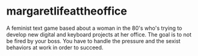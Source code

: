 # margaretlifeattheoffice
A feminist text game based about a woman in the 80's who's trying to develop new digital and keyboard projects at her office. The goal is to not be fired by your boss. You have to handle the pressure and the sexist behaviors at work in order to succeed.
